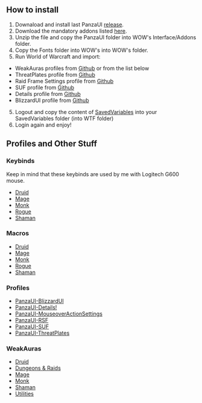 ## How to install

1. Downaload and install last PanzaUI [release](https://github.com/MarioCatuogno/PanzaUI/releases).
2. Download the mandatory addons listed [here](https://github.com/MarioCatuogno/PanzaUI?tab=readme-ov-file#my-ui).
3. Unzip the file and copy the PanzaUI folder into WOW's Interface/Addons folder.
4. Copy the Fonts folder into WOW's into WOW's folder.
4. Run World of Warcraft and import:
  - WeakAuras profiles from [Github](https://github.com/MarioCatuogno/PanzaUI/tree/main/WeakAuras) or from the list below
  - ThreatPlates profile from [Github](https://github.com/MarioCatuogno/PanzaUI/blob/main/Profiles/PanzaUI-ThreatPlates.txt)
  - Raid Frame Settings profile from [Github](https://github.com/MarioCatuogno/PanzaUI/blob/main/Profiles/RaidFrameSettings.txt)
  - SUF profile from [Github](https://github.com/MarioCatuogno/PanzaUI/blob/main/Profiles/PanzaUI-SUF.txt)
  - Details profile from [Github](https://github.com/MarioCatuogno/PanzaUI/blob/main/Profiles/PanzaUI-Details.txt)
  - BlizzardUI profile from [Github](https://github.com/MarioCatuogno/PanzaUI/tree/main/Profiles/PanzaUI-BlizzardUI.txt)
5. Logout and copy the content of [SavedVariables](https://github.com/MarioCatuogno/PanzaUI/tree/main/SavedVariables) into your SavedVariables folder (into WTF folder)
6. Login again and enjoy!

## Profiles and Other Stuff

### Keybinds 

Keep in mind that these keybinds are used by me with Logitech G600 mouse.

* [Druid](https://github.com/MarioCatuogno/PanzaUI/blob/main/Documents/wow_keybinds_druid.pdf)
* [Mage](https://github.com/MarioCatuogno/PanzaUI/blob/main/Documents/wow_keybinds_mage.pdf)
* [Monk](https://github.com/MarioCatuogno/PanzaUI/blob/main/Documents/wow_keybinds_monk.pdf)
* [Rogue](https://github.com/MarioCatuogno/PanzaUI/blob/main/Documents/wow_keybinds_rogue.pdf)
* [Shaman](https://github.com/MarioCatuogno/PanzaUI/blob/main/Documents/wow_keybinds_shaman.pdf)

### Macros

* [Druid](https://github.com/MarioCatuogno/PanzaUI/blob/main/Macros/Druid.txt)
* [Mage](https://github.com/MarioCatuogno/PanzaUI/blob/main/Macros/Mage.txt)
* [Monk](https://github.com/MarioCatuogno/PanzaUI/blob/main/Macros/Monk.txt)
* [Rogue](https://github.com/MarioCatuogno/PanzaUI/blob/main/Macros/Rogue.txt)
* [Shaman](https://github.com/MarioCatuogno/PanzaUI/blob/main/Macros/Shaman.txt)

### Profiles

* [PanzaUI-BlizzardUI](https://github.com/MarioCatuogno/PanzaUI/blob/main/Profiles/PanzaUI-BlizzardUI.txt)
* [PanzaUI-Details!](https://github.com/MarioCatuogno/PanzaUI/blob/main/Profiles/PanzaUI-Details.txt)
* [PanzaUI-MouseoverActionSettings](https://github.com/MarioCatuogno/PanzaUI/blob/main/Profiles/PanzaUI-MouseoverActionSettings.txt)
* [PanzaUI-RSF](https://github.com/MarioCatuogno/PanzaUI/blob/main/Profiles/PanzaUI-RFS.txt)
* [PanzaUI-SUF](https://github.com/MarioCatuogno/PanzaUI/blob/main/Profiles/PanzaUI-SUF.txt)
* [PanzaUI-ThreatPlates](https://github.com/MarioCatuogno/PanzaUI/blob/main/Profiles/PanzaUI-ThreatPlates.txt)

### WeakAuras

* [Druid](https://github.com/MarioCatuogno/PanzaUI/blob/main/WeakAuras/PanzaUI-Druid.txt)
* [Dungeons & Raids](https://github.com/MarioCatuogno/PanzaUI/blob/main/WeakAuras/PanzaUI-DungeonRaids.txt)
* [Mage](https://github.com/MarioCatuogno/PanzaUI/blob/main/WeakAuras/PanzaUI-Mage.txt)
* [Monk](https://github.com/MarioCatuogno/PanzaUI/blob/main/WeakAuras/PanzaUI-Monk.txt)
* [Shaman](https://github.com/MarioCatuogno/PanzaUI/blob/main/WeakAuras/PanzaUI-Shaman.txt)
* [Utilities](https://github.com/MarioCatuogno/PanzaUI/blob/main/WeakAuras/PanzaUI-Utilities.txt)